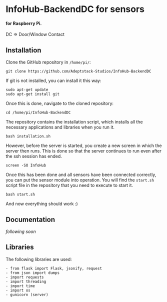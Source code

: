 # InfoHub-BackendDC for sensors
#### for Raspberry Pi.
DC => Door/Window Contact

## Installation
Clone the GitHub repository in `/home/pi/`:
```
git clone https://github.com/Adeptstack-Studios/InfoHub-BackendDC
```

If git is not installed, you can install it this way:
```
sudo apt-get update
sudo apt-get install git
```

Once this is done, navigate to the cloned repository:
```
cd /home/pi/InfoHub-BackendDC
```

The repository contains the installation script, which installs all the necessary applications and libraries when you run it.
```
bash installation.sh
```

However, before the server is started, you create a new screen in which the server then runs. This is done so that the server continues to run even after the ssh session has ended.
```
screen -SO InfoHub
```

Once this has been done and all sensors have been connected correctly, you can put the sensor module into operation. You will find the `start.sh` script file in the repository that you need to execute to start it.
```
bash start.sh
```
And now everything should work :)

## Documentation
*following soon*

## Libraries
The following libraries are used:
```
- from flask import Flask, jsonify, request
- from json import dumps
- import requests
- import threading
- import time
- import os
- gunicorn (server)
```
